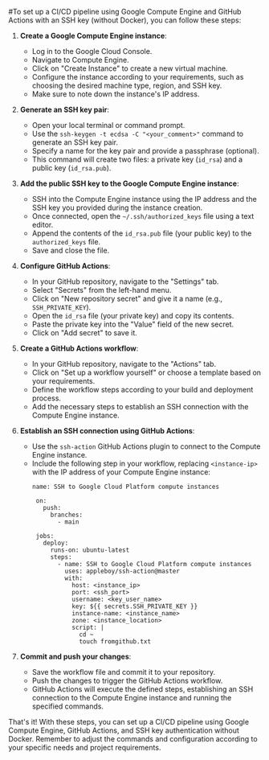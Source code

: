 #To set up a CI/CD pipeline using Google Compute Engine and GitHub Actions with an SSH key (without Docker), you can follow these steps:

1. **Create a Google Compute Engine instance**:
   - Log in to the Google Cloud Console.
   - Navigate to Compute Engine.
   - Click on "Create Instance" to create a new virtual machine.
   - Configure the instance according to your requirements, such as choosing the desired machine type, region, and SSH key.
   - Make sure to note down the instance's IP address.

2. **Generate an SSH key pair**:
   - Open your local terminal or command prompt.
   - Use the `ssh-keygen -t ecdsa -C "<your_comment>"` command to generate an SSH key pair.
   - Specify a name for the key pair and provide a passphrase (optional).
   - This command will create two files: a private key (`id_rsa`) and a public key (`id_rsa.pub`).

3. **Add the public SSH key to the Google Compute Engine instance**:
   - SSH into the Compute Engine instance using the IP address and the SSH key you provided during the instance creation.
   - Once connected, open the `~/.ssh/authorized_keys` file using a text editor.
   - Append the contents of the `id_rsa.pub` file (your public key) to the `authorized_keys` file.
   - Save and close the file.

4. **Configure GitHub Actions**:
   - In your GitHub repository, navigate to the "Settings" tab.
   - Select "Secrets" from the left-hand menu.
   - Click on "New repository secret" and give it a name (e.g., `SSH_PRIVATE_KEY`).
   - Open the `id_rsa` file (your private key) and copy its contents.
   - Paste the private key into the "Value" field of the new secret.
   - Click on "Add secret" to save it.

5. **Create a GitHub Actions workflow**:
   - In your GitHub repository, navigate to the "Actions" tab.
   - Click on "Set up a workflow yourself" or choose a template based on your requirements.
   - Define the workflow steps according to your build and deployment process.
   - Add the necessary steps to establish an SSH connection with the Compute Engine instance.

6. **Establish an SSH connection using GitHub Actions**:
   - Use the `ssh-action` GitHub Actions plugin to connect to the Compute Engine instance.
   - Include the following step in your workflow, replacing `<instance-ip>` with the IP address of your Compute Engine instance:
     ```
     name: SSH to Google Cloud Platform compute instances

      on:
        push:
          branches:
            - main
      
      jobs:
        deploy:
          runs-on: ubuntu-latest
          steps:
            - name: SSH to Google Cloud Platform compute instances
              uses: appleboy/ssh-action@master
              with:
                host: <instance_ip>
                port: <ssh_port>
                username: <key_user_name>
                key: ${{ secrets.SSH_PRIVATE_KEY }}
                instance-name: <instance_name>
                zone: <instance_location>
                script: |
                  cd ~
                  touch fromgithub.txt
     ```

7. **Commit and push your changes**:
   - Save the workflow file and commit it to your repository.
   - Push the changes to trigger the GitHub Actions workflow.
   - GitHub Actions will execute the defined steps, establishing an SSH connection to the Compute Engine instance and running the specified commands.

That's it! With these steps, you can set up a CI/CD pipeline using Google Compute Engine, GitHub Actions, and SSH key authentication without Docker. Remember to adjust the commands and configuration according to your specific needs and project requirements.
